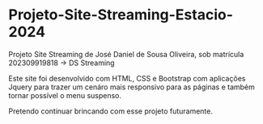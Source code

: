 # Projeto-Site-Streaming-Estacio-2024
Projeto Site Streaming de José Daniel de Sousa Oliveira, sob matrícula 202309919818 -> DS Streaming

Este site foi desenvolvido com HTML, CSS e Bootstrap com aplicações Jquery para trazer um cenáro mais responsivo para as páginas e também tornar possível o menu suspenso.

Pretendo continuar brincando com esse projeto futuramente.
